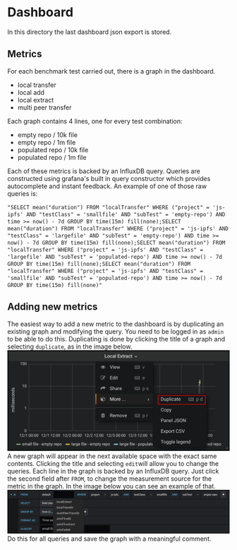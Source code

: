 # Dashboard

In this directory the last dashboard json export is stored.

## Metrics
For each benchmark test carried out, there is a graph in the dashboard.
* local transfer
* local add
* local extract
* multi peer transfer

Each graph contains 4 lines, one for every test combination:
* empty repo / 10k file
* empty repo / 1m file
* populated repo / 10k file
* populated repo / 1m file

Each of these metrics is backed by an InfluxDB  query. Queries are constructed using grafana's built in query constructor which provides autocomplete and instant feedback. An example of one of those raw queries is:
```
"SELECT mean("duration") FROM "localTransfer" WHERE ("project" = 'js-ipfs' AND "testClass" = 'smallfile' AND "subTest" = 'empty-repo') AND time >= now() - 7d GROUP BY time(15m) fill(none);SELECT mean("duration") FROM "localTransfer" WHERE ("project" = 'js-ipfs' AND "testClass" = 'largefile' AND "subTest" = 'empty-repo') AND time >= now() - 7d GROUP BY time(15m) fill(none);SELECT mean("duration") FROM "localTransfer" WHERE ("project" = 'js-ipfs' AND "testClass" = 'largefile' AND "subTest" = 'populated-repo') AND time >= now() - 7d GROUP BY time(15m) fill(none);SELECT mean("duration") FROM "localTransfer" WHERE ("project" = 'js-ipfs' AND "testClass" = 'smallfile' AND "subTest" = 'populated-repo') AND time >= now() - 7d GROUP BY time(15m) fill(none)"
```
## Adding new metrics
The easiest way to add a new metric to the dashboard is by duplicating an existing graph and modifying the query.
You need to be logged in as `admin` to be able to do this.
Duplicating is done by clicking the title of a graph and selecting `duplicate`, as in the image below.
![Duplicating](duplicate-graph.png)
A new graph will appear in the next available space with the exact same contents.
Clicking the title and selecting `edit`will allow you to change the queries. Each line in the graph is backed by an InfluxDB query. Just click the second field after `FROM`, to change the measurement source for the metric in the graph. In the image below you can see an example of that.
![Query](select-measurement.png)
Do this for all queries and save the graph with a meaningful comment.
